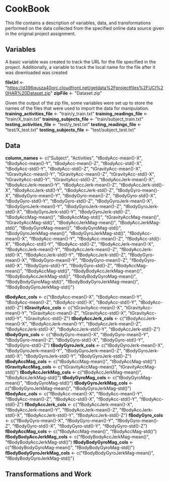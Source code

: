 # CookBook

This file contains a description of variables, data, and transformations performed on the data collected
from the specified online data source given in the original project assignment.

## Variables

A basic variable was created to track the URL for the file specified in the project.
Additionally, a variable to track the local name for the file after it was downloaded was created

**fileUrl** <- "https://d396qusza40orc.cloudfront.net/getdata%2Fprojectfiles%2FUCI%20HAR%20Dataset.zip"
**zipFile** <- "Dataset.zip"

Given the output of the zip file, some variables were set up to store the names of the files that were
used to import the data for manipulation.
**training_activities_file** <- "train/y_train.txt"
**training_readings_file** <- "train/X_train.txt"
**training_subjects_file** <- "train/subject_train.txt"
**testing_activities_file** <- "test/y_test.txt"
**testing_readings_file** <- "test/X_test.txt"
**testing_subjects_file** <- "test/subject_test.txt"

## Data

**column_names** <- c("Subject", "Activities", "tBodyAcc-mean()-X", "tBodyAcc-mean()-Y", "tBodyAcc-mean()-Z", 
                  "tBodyAcc-std()-X", "tBodyAcc-std()-Y", "tBodyAcc-std()-Z", "tGravityAcc-mean()-X", 
                  "tGravityAcc-mean()-Y", "tGravityAcc-mean()-Z", "tGravityAcc-std()-X", "tGravityAcc-std()-Y", 
                  "tGravityAcc-std()-Z", "tBodyAccJerk-mean()-X", "tBodyAccJerk-mean()-Y", "tBodyAccJerk-mean()-Z", 
                  "tBodyAccJerk-std()-X", "tBodyAccJerk-std()-Y", "tBodyAccJerk-std()-Z", "tBodyGyro-mean()-X", 
                  "tBodyGyro-mean()-Y", "tBodyGyro-mean()-Z", "tBodyGyro-std()-X", "tBodyGyro-std()-Y", 
                  "tBodyGyro-std()-Z", "tBodyGyroJerk-mean()-X", "tBodyGyroJerk-mean()-Y", "tBodyGyroJerk-mean()-Z", 
                  "tBodyGyroJerk-std()-X", "tBodyGyroJerk-std()-Y", "tBodyGyroJerk-std()-Z", "tBodyAccMag-mean()", 
                  "tBodyAccMag-std()", "tGravityAccMag-mean()", "tGravityAccMag-std()", "tBodyAccJerkMag-mean()", 
                  "tBodyAccJerkMag-std()", "tBodyGyroMag-mean()", "tBodyGyroMag-std()", "tBodyGyroJerkMag-mean()", 
                  "tBodyGyroJerkMag-std()", "fBodyAcc-mean()-X", "fBodyAcc-mean()-Y", "fBodyAcc-mean()-Z", 
                  "fBodyAcc-std()-X", "fBodyAcc-std()-Y", "fBodyAcc-std()-Z", "fBodyAccJerk-mean()-X", 
                  "fBodyAccJerk-mean()-Y", "fBodyAccJerk-mean()-Z", "fBodyAccJerk-std()-X", "fBodyAccJerk-std()-Y", 
                  "fBodyAccJerk-std()-Z", "fBodyGyro-mean()-X", "fBodyGyro-mean()-Y", "fBodyGyro-mean()-Z", 
                  "fBodyGyro-std()-X", "fBodyGyro-std()-Y", "fBodyGyro-std()-Z", "fBodyAccMag-mean()", 
                  "fBodyAccMag-std()", "fBodyBodyAccJerkMag-mean()", "fBodyBodyAccJerkMag-std()", 
                  "fBodyBodyGyroMag-mean()", "fBodyBodyGyroMag-std()", "fBodyBodyGyroJerkMag-mean()", 
                  "fBodyBodyGyroJerkMag-std()")

**tBodyAcc_cols** <- c("tBodyAcc-mean()-X", "tBodyAcc-mean()-Y", "tBodyAcc-mean()-Z", 
                   "tBodyAcc-std()-X", "tBodyAcc-std()-Y", "tBodyAcc-std()-Z")
**tGravityAcc_cols** <- c("tGravityAcc-mean()-X", "tGravityAcc-mean()-Y", "tGravityAcc-mean()-Z", 
                      "tGravityAcc-std()-X", "tGravityAcc-std()-Y", "tGravityAcc-std()-Z")
**tBodyAccJerk_cols** <- c("tBodyAccJerk-mean()-X", "tBodyAccJerk-mean()-Y", "tBodyAccJerk-mean()-Z", 
                       "tBodyAccJerk-std()-X", "tBodyAccJerk-std()-Y", "tBodyAccJerk-std()-Z")
**tBodyGyro_cols** <- c("tBodyGyro-mean()-X", "tBodyGyro-mean()-Y", "tBodyGyro-mean()-Z", 
                    "tBodyGyro-std()-X", "tBodyGyro-std()-Y", "tBodyGyro-std()-Z")
**tBodyGyroJerk_cols** <- c("tBodyGyroJerk-mean()-X", "tBodyGyroJerk-mean()-Y", "tBodyGyroJerk-mean()-Z", 
                        "tBodyGyroJerk-std()-X", "tBodyGyroJerk-std()-Y", "tBodyGyroJerk-std()-Z")
**tBodyAccMag_cols** <- c("tBodyAccMag-mean()", "tBodyAccMag-std()")
**tGravityAccMag_cols** <- c("tGravityAccMag-mean()", "tGravityAccMag-std()")
**tBodyAccJerkMag_cols** <- c("tBodyAccJerkMag-mean()", "tBodyAccJerkMag-std()")
**tBodyGyroMag_cols** <- c("tBodyGyroMag-mean()", "tBodyGyroMag-std()")
**tBodyGyroJerkMag_cols** <- c("tBodyGyroJerkMag-mean()", "tBodyGyroJerkMag-std()")
**fBodyAcc_cols** <- c("fBodyAcc-mean()-X", "fBodyAcc-mean()-Y", "fBodyAcc-mean()-Z", 
                   "fBodyAcc-std()-X", "fBodyAcc-std()-Y", "fBodyAcc-std()-Z")
**fBodyAccJerk_cols** <- c("fBodyAccJerk-mean()-X", "fBodyAccJerk-mean()-Y", "fBodyAccJerk-mean()-Z", 
                       "fBodyAccJerk-std()-X", "fBodyAccJerk-std()-Y", "fBodyAccJerk-std()-Z")
**fBodyGyro_cols** <- c("fBodyGyro-mean()-X", "fBodyGyro-mean()-Y", "fBodyGyro-mean()-Z", 
                    "fBodyGyro-std()-X", "fBodyGyro-std()-Y", "fBodyGyro-std()-Z")
**fBodyAccMag_cols** <- c("fBodyAccMag-mean()", "fBodyAccMag-std()")
**fBodyBodyAccJerkMag_cols** <- c("fBodyBodyAccJerkMag-mean()", "fBodyBodyAccJerkMag-std()")
**fBodyBodyGyroMag_cols** <- c("fBodyBodyGyroMag-mean()", "fBodyBodyGyroMag-std()")
**fBodyBodyGyroJerkMag_cols** <- c("fBodyBodyGyroJerkMag-mean()", "fBodyBodyGyroJerkMag-std()")


## Transformations and Work
